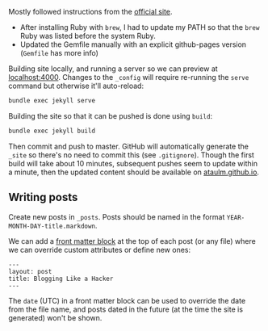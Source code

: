 Mostly followed instructions from the [official site](https://jekyllrb.com/).

- After installing Ruby with `brew`, I had to update my PATH so that the `brew` Ruby was listed before the system Ruby.
- Updated the Gemfile manually with an explicit github-pages version (`Gemfile` has more info)

Building site locally, and running a server so we can preview at [localhost:4000](http://localhost:4000/). Changes to the `_config` will require re-running the `serve` command but otherwise it'll auto-reload:

```bash
bundle exec jekyll serve
```

Building the site so that it can be pushed is done using `build`:

```bash
bundle exec jekyll build
```

Then commit and push to master. GitHub will automatically generate the `_site` so there's no need to commit this (see `.gitignore`). Though the first build will take about 10 minutes, subsequent pushes seem to update within a minute, then the updated content should be available on [ataulm.github.io](https://ataulm.github.io).

## Writing posts

Create new posts in `_posts`. Posts should be named in the format `YEAR-MONTH-DAY-title.markdown`.

We can add a [front matter block](https://jekyllrb.com/docs/front-matter/) at the top of each post (or any file) where we can override custom attributes or define new ones:

```
---
layout: post
title: Blogging Like a Hacker
---
```

The `date` (UTC) in a front matter block can be used to override the date from the file name, and posts dated in the future (at the time the site is generated) won't be shown.